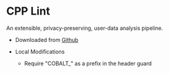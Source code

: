 # CPP Lint
An extensible, privacy-preserving, user-data analysis pipeline.

* Downloaded from [Github](https://github.com/google/styleguide/tree/gh-pages/cpplint)

* Local Modifications
  * Require "COBALT_" as a prefix in the header guard


